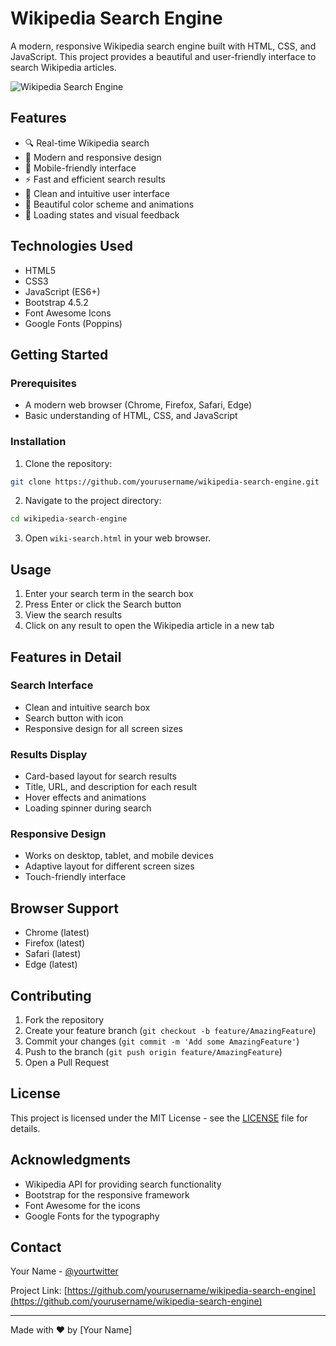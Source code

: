 # Wikipedia Search Engine

A modern, responsive Wikipedia search engine built with HTML, CSS, and JavaScript. This project provides a beautiful and user-friendly interface to search Wikipedia articles.

![Wikipedia Search Engine](https://d1tgh8fmlzexmh.cloudfront.net/ccbp-dynamic-webapps/wiki-logo-img.png)

## Features

- 🔍 Real-time Wikipedia search
- 🎨 Modern and responsive design
- 📱 Mobile-friendly interface
- ⚡ Fast and efficient search results
- 🎯 Clean and intuitive user interface
- 🌈 Beautiful color scheme and animations
- 🔄 Loading states and visual feedback

## Technologies Used

- HTML5
- CSS3
- JavaScript (ES6+)
- Bootstrap 4.5.2
- Font Awesome Icons
- Google Fonts (Poppins)

## Getting Started

### Prerequisites

- A modern web browser (Chrome, Firefox, Safari, Edge)
- Basic understanding of HTML, CSS, and JavaScript

### Installation

1. Clone the repository:
```bash
git clone https://github.com/yourusername/wikipedia-search-engine.git
```

2. Navigate to the project directory:
```bash
cd wikipedia-search-engine
```

3. Open `wiki-search.html` in your web browser.

## Usage

1. Enter your search term in the search box
2. Press Enter or click the Search button
3. View the search results
4. Click on any result to open the Wikipedia article in a new tab

## Features in Detail

### Search Interface
- Clean and intuitive search box
- Search button with icon
- Responsive design for all screen sizes

### Results Display
- Card-based layout for search results
- Title, URL, and description for each result
- Hover effects and animations
- Loading spinner during search

### Responsive Design
- Works on desktop, tablet, and mobile devices
- Adaptive layout for different screen sizes
- Touch-friendly interface

## Browser Support

- Chrome (latest)
- Firefox (latest)
- Safari (latest)
- Edge (latest)

## Contributing

1. Fork the repository
2. Create your feature branch (`git checkout -b feature/AmazingFeature`)
3. Commit your changes (`git commit -m 'Add some AmazingFeature'`)
4. Push to the branch (`git push origin feature/AmazingFeature`)
5. Open a Pull Request

## License

This project is licensed under the MIT License - see the [LICENSE](LICENSE) file for details.

## Acknowledgments

- Wikipedia API for providing search functionality
- Bootstrap for the responsive framework
- Font Awesome for the icons
- Google Fonts for the typography

## Contact

Your Name - [@yourtwitter](https://twitter.com/yourtwitter)

Project Link: [https://github.com/yourusername/wikipedia-search-engine](https://github.com/yourusername/wikipedia-search-engine)

---

Made with ❤️ by [Your Name] 